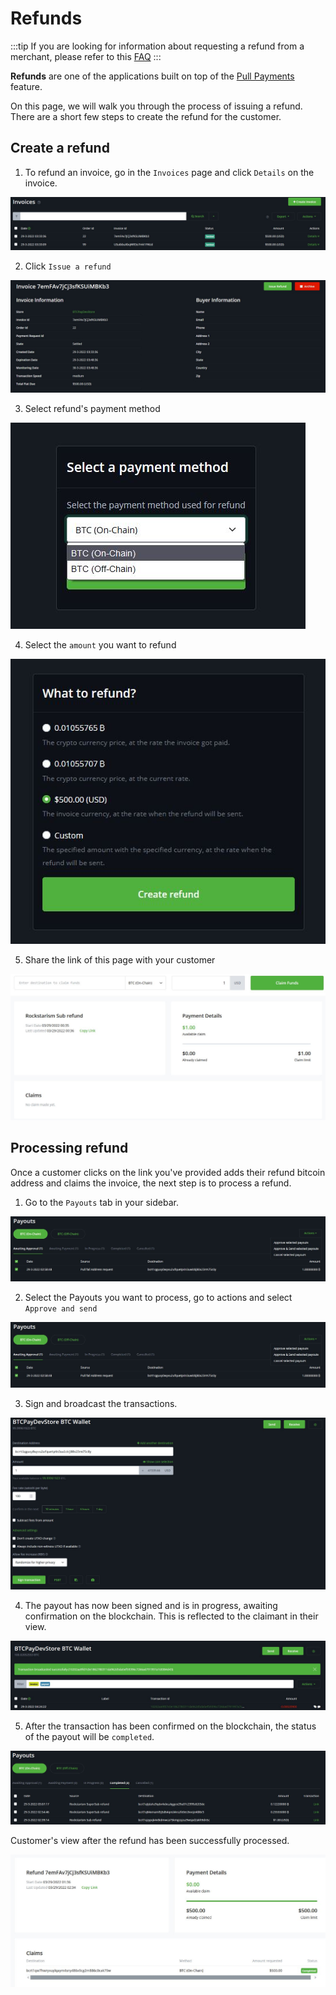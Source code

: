 # Refunds

:::tip
If you are looking for information about requesting a refund from a merchant, please refer to this [FAQ](./FAQ/General.md#what-if-i-have-a-problem-with-a-paid-invoice)
:::

**Refunds** are one of the applications built on top of the [Pull Payments](./PullPayments.md) feature.

On this page, we will walk you through the process of issuing a refund. 
There are a short few steps to create the refund for the customer. 

## Create a refund

1. To refund an invoice,  go in the `Invoices` page and click `Details` on the invoice.

![BTCPay Server refund feature](./img/refunds/invoices-details.jpg "BTCPay Server refund feature")

2. Click `Issue a refund`

![BTCPay Server refund feature](./img/refunds/issue-refund.jpg "BTCPay Server refund feature")

3. Select refund's payment method

![BTCPay Server refund feature](./img/refunds/issue-refund-payment-option.jpg "BTCPay Server refund feature")

4. Select the `amount` you want to refund

![BTCPay Server refund feature](./img/refunds/issue-refund-amount.jpg "BTCPay Server refund feature")

5. Share the link of this page with your customer

![BTCPay Server refund feature](./img/refunds/claimingside.jpg "BTCPay Server refund feature")

## Processing refund 

Once a customer clicks on the link you've provided adds their refund bitcoin address and claims the invoice, the next step is to process a refund.

1. Go to the `Payouts` tab in your sidebar. 

![BTCPay Server Payouts tab](./img/refunds/payouts-status3-options-appr.jpg "BTCPay Server refund feature")

2. Select the Payouts you want to process, go to actions and select `Approve and send`

![BTCPay Server Payouts tab](./img/refunds/payouts-status3-options-appr.jpg "BTCPay Server refund feature")

3. Sign and broadcast the transactions.

![BTCPay Server Payouts tab](./img/refunds/payouts-status4-options-sign3-adv.jpg "BTCPay Server refund feature")

4. The payout has now been signed and is in progress, awaiting confirmation on the blockchain. This is reflected to the claimant in their view. 

![BTCPay Server Payouts tab](./img/refunds/payout-status-succesfull.jpg "BTCPay Server refund feature")

5. After the transaction has been confirmed on the blockchain, the status of the payout will be `completed`. 

![BTCPay Server Payouts tab](./img/refunds/payouts-status5-completed1.jpg "BTCPay Server refund feature")

Customer's view after the refund has been successfully processed.

![BTCPay Server Payouts tab](./img/refunds/claiment-completed1.jpg "BTCPay Server refund feature")

